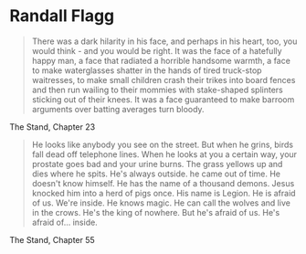 # Randall Flagg

> There was a dark hilarity in his face, and perhaps in his heart, too, you would think - and you would be right. It was
  the face of a hatefully happy man, a face that radiated a horrible handsome warmth, a face to make waterglasses
  shatter in the hands of tired truck-stop waitresses, to make small children crash their trikes into board fences and
  then run wailing to their mommies with stake-shaped splinters sticking out of their knees. It was a face guaranteed
  to make barroom arguments over batting averages turn bloody.

The Stand, Chapter 23

> He looks like anybody you see on the street. But when he grins, birds fall dead off telephone lines. When he looks at
  you a certain way, your prostate goes bad and your urine burns. The grass yellows up and dies where he spits. He's
  always outside. he came out of time. He doesn't know himself. He has the name of a thousand demons. Jesus knocked him
  into a herd of pigs once. His name is Legion. He is afraid of us. We're inside. He knows magic. He can call the wolves
  and live in the crows. He's the king of nowhere. But he's afraid of us. He's afraid of... inside.

The Stand, Chapter 55


